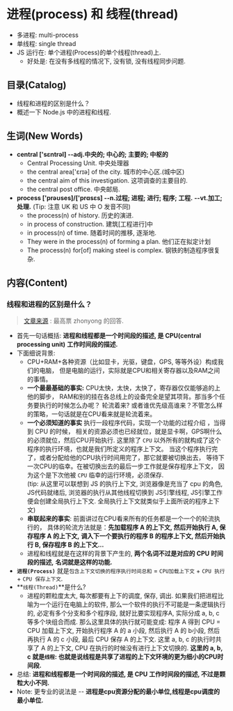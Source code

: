 # 进程(process) 和 线程(thread)

- 多进程: multi-process
- 单线程: single thread 
- JS 运行在: 单个进程(Process)的单个线程(thread)上.
    + 好处是: 在没有多线程的情况下, 没有锁, 没有线程同步问题. 


## 目录(Catalog)
- 线程和进程的区别是什么？
- 概述一下 Node.js 中的进程和线程.





## 生词(New Words)
- **central ['sɛntrəl] --adj.中央的; 中心的; 主要的; 中枢的**
    + Central Processing Unit. 中央处理器
    + the central area['ɛrɪə] of the city. 城市的中心区.(城中区)
    + the central aim of this investigation. 这项调查的主要目的.
    + the central post office. 中央邮局.
- **process ['prəʊses]/['prɑsɛs] --n.过程; 进程; 进行; 程序; 工程.**
  **--vt.加工; 处理.** (Tip: 注意 UK 和 US 中 O 发音不同)
    + the process(n) of history. 历史的演进.
    + in process of construction. 建筑[工程进行]中 
    + in process(n) of time. 随着时间的推移, 逐渐地.
    + They were in the process(n) of forming a plan. 他们正在拟定计划
    + The process(n) for[of] making steel is complex. 钢铁的制造程序很复杂.


## 内容(Content)
### 线程和进程的区别是什么？
> [文章来源](https://www.zhihu.com/question/25532384) : 最高票 zhonyong 的回答.
- 首先一句话概括: **进程和线程都是一个时间段的描述, 是 CPU(central processing unit)**
  **工作时间段的描述.**
- 下面细说背景:
    + CPU+RAM+各种资源（比如显卡，光驱，键盘，GPS, 等等外设）构成我们的电脑，
      但是电脑的运行，实际就是CPU和相关寄存器以及RAM之间的事情。
    + **一个最最基础的事实:** CPU太快，太快，太快了，寄存器仅仅能够追的上他的脚步，
      RAM和别的挂在各总线上的设备完全是望其项背。那当多个任务要执行的时候怎么办呢？
      轮流着来? 或者谁优先级高谁来？不管怎么样的策略，一句话就是在CPU看来就是轮流着来。
    + **一个必须知道的事实** 执行一段程序代码，实现一个功能的过程介绍 ，当得到 CPU 的时候，
      相关的资源必须也已经就位，就是显卡啊，GPS啊什么的必须就位，然后CPU开始执行. 
      这里除了 `CPU` 以外所有的就构成了这个程序的执行环境，也就是我们所定义的程序上下文。
      当这个程序执行完了，或者分配给他的CPU执行时间用完了，那它就要被切换出去，
      等待下一次CPU的临幸。在被切换出去的最后一步工作就是保存程序上下文，
      因为这个是下次他被 `CPU` 临幸的运行环境，必须保存.  
      (tip: 从这里可以联想到 JS 的执行上下文, 浏览器像是充当了 cpu 的角色, JS代码就绪后,
      浏览器的执行从其他线程切换到 JS引擎线程, JS引擎工作便会创建全局执行上下文. 
      全局执行上下文就类似于上面所说的程序上下文)
    + **串联起来的事实**: 前面讲过在CPU看来所有的任务都是一个一个的轮流执行的，
      具体的轮流方法就是：**先加载程序 A 的上下文, 然后开始执行 A, 保存程序 A 的上下文,**
      **调入下一个要执行的程序 B 的程序上下文, 然后开始执行 B, 保存程序 B 的上下文...**
    + 进程和线程就是在这样的背景下产生的, **两个名词不过是对应的 CPU 时间段的描述,**
      **名词就是这样的功能.**
- **`进程(Process)`** 就是`包含上下文切换的程序执行时间总和` = `CPU加载上下文` + 
  `CPU 执行` + `CPU 保存上下文`.
- **`线程(Thread)`**是什么?
    + 进程的颗粒度太大, 每次都要有上下的调度, 保存, 调出. 
      如果我们把进程比喻为一个运行在电脑上的软件, 那么一个软件的执行不可能是一条逻辑执行的,
      必定有多个分支和多个程序段, 就好比要实现程序A, 实际分成 a, b, c 等多个块组合而成.
      那么这里具体的执行就可能变成: 程序 A 得到 CPU  = CPU 加载上下文,
      开始执行程序 A 的 a 小段, 然后执行 A 的 b小段, 然后再执行 A 的 c 小段,
      最后 CPU 保存 A 的上下文.  这里 a, b, c 的执行时共享了 A 的上下文,
      CPU 在执行的时候没有进行上下文切换的. 
      **这里的 a, b, c 就是`线程`: 也就是说线程是共享了进程的上下文环境的更为细小的CPU时间段.**
 - 总结: **进程和线程都是一个时间段的描述, 是 CPU 工作时间段的描述, 不过是颗粒大小不同.**      
 - Note: 更专业的说法是 -- **进程是cpu资源分配的最小单位,线程是cpu调度的最小单位.**
